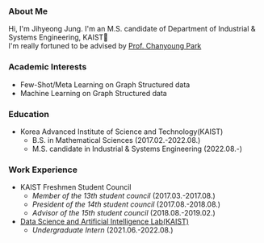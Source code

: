 ### About Me
Hi, I'm Jihyeong Jung. I'm an M.S. candidate of Department of Industrial & Systems Engineering, KAIST👋  
I'm really fortuned to be advised by [Prof. Chanyoung Park](http://dsail.kaist.ac.kr/professor/)

### Academic Interests
* Few-Shot/Meta Learning on Graph Structured data
* Machine Learning on Graph Structured data

### Education
* Korea Advanced Institute of Science and Technology(KAIST)
  - B.S. in Mathematical Sciences (2017.02.-2022.08.)
  - M.S. candidate in Industrial & Systems Engineering (2022.08.-)

### Work Experience
* KAIST Freshmen Student Council
  - _Member of the 13th student council <Garam>_ (2017.03.-2017.08.)
  - _President of the 14th student council <Raon>_ (2017.08.-2018.08.)
  - _Advisor of the 15th student council <Harang>_ (2018.08.-2019.02.)
* [Data Science and Artificial Intelligence Lab(KAIST)](http://dsail.kaist.ac.kr/)
  - _Undergraduate Intern_ (2021.06.-2022.08.)

<!--
**JhngJng/JhngJng** is a ✨ _special_ ✨ repository because its `README.md` (this file) appears on your GitHub profile.

Here are some ideas to get you started:

- 🔭 I’m currently working on ...
- 🌱 I’m currently learning ...
- 👯 I’m looking to collaborate on ...
- 🤔 I’m looking for help with ...
- 💬 Ask me about ...
- 📫 How to reach me: ...
- 😄 Pronouns: ...
- ⚡ Fun fact: ...
-->
